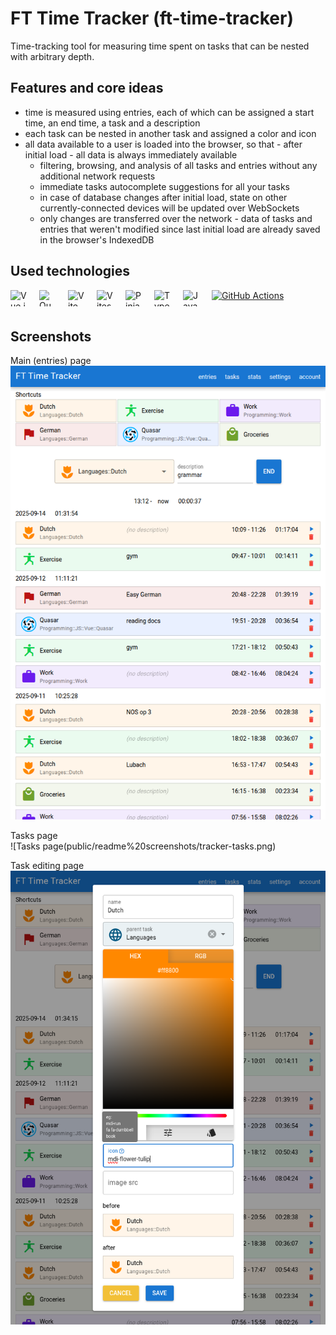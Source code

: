 # FT Time Tracker (ft-time-tracker)

Time-tracking tool for measuring time spent on tasks that can be nested with arbitrary depth.

## Features and core ideas

- time is measured using entries, each of which can be assigned a start time, an end time, a task and a description
- each task can be nested in another task and assigned a color and icon
- all data available to a user is loaded into the browser, so that - after initial load - all data is always immediately available
  - filtering, browsing, and analysis of all tasks and entries without any additional network requests
  - immediate tasks autocomplete suggestions for all your tasks
  - in case of database changes after initial load, state on other currently-connected devices will be updated over WebSockets
  - only changes are transferred over the network - data of tasks and entries that weren't modified since last initial load are already saved in the browser's IndexedDB

## Used technologies

[<img align="left" width="26" height="26" alt="Vue.js" src="https://api.iconify.design/devicon:vuejs.svg" style="padding: 0 20px 16px 0">](https://vuejs.org "Vue.js")
[<img align="left" width="26" height="26" alt="Quasar Framework" src="https://api.iconify.design/devicon:quasar.svg" style="padding: 0 20px 16px 0">](https://quasar.dev "Quasar Framework")
[<img align="left" width="26" height="26" alt="Vite" src="https://api.iconify.design/devicon:vitejs.svg" style="padding: 0 20px 16px 0">](https://vitejs.dev/ "Vite")
[<img align="left" width="26" height="26" alt="Vitest" src="https://api.iconify.design/devicon:vitest.svg" style="padding: 0 20px 16px 0">](https://vitest.dev "Vitest")
[<img align="left" width="26" height="26" alt="Pinia" src="https://api.iconify.design/logos:pinia.svg" style="padding: 0 20px 16px 0">](https://pinia.vuejs.org "Pinia")
[<img align="left" width="26" height="26" alt="TypeScript" src="https://api.iconify.design/devicon:typescript.svg" style="padding: 0 20px 16px 0">](https://www.typescriptlang.org "TypeScript")
[<img align="left" width="26" height="26" alt="JavaScript" src="https://api.iconify.design/devicon:javascript.svg" style="padding: 0 20px 16px 0">](https://en.wikipedia.org/wiki/JavaScript "JavaScript")
[<img width="26" height="26" alt="GitHub Actions" src="https://api.iconify.design/devicon:githubactions.svg" style="padding: 0 20px 16px 0">](https://github.com/features/actions "GitHub Actions")

## Screenshots

Main (entries) page  
![Main (entries) page](public/readme%20screenshots/tracker-entries.png)

Tasks page  
![Tasks page(public/readme%20screenshots/tracker-tasks.png)

Task editing page  
![Task editing page](public/readme%20screenshots/tracker-task-edit.png)
